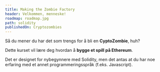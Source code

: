 ```yaml
---
title: Making the Zombie Factory
header: Velkommen, menneske!
roadmap: roadmap.jpg
path: solidity
publishedOn: Cryptozombies
---
```


Så du mener du har det som trengs for å bli en **CyptoZombie**, huh?

Dette kurset vil lære deg hvordan å **bygge et spill på Ethereum**.

Det er designet for nybegynnere med Solidity, men det antas at du har noe erfaring med et annet programmeringsspråk (f.eks. Javascript).